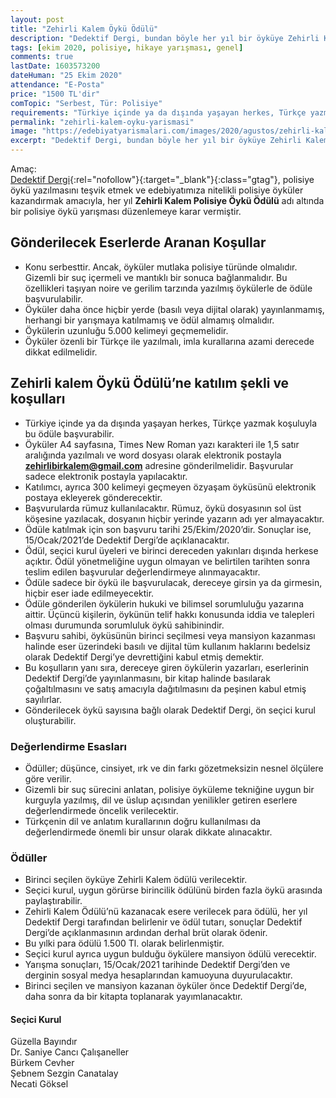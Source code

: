 ```yaml
---
layout: post
title: "Zehirli Kalem Öykü Ödülü"
description: "Dedektif Dergi, bundan böyle her yıl bir öyküye Zehirli Kalem Ödülü verecek."
tags: [ekim 2020, polisiye, hikaye yarışması, genel]
comments: true
lastDate: 1603573200  
dateHuman: "25 Ekim 2020"
attendance: "E-Posta"
price: "1500 TL'dir"
comTopic: "Serbest, Tür: Polisiye"
requirements: "Türkiye içinde ya da dışında yaşayan herkes, Türkçe yazmak koşuluyla bu ödüle başvurabilir."
permalink: "zehirli-kalem-oyku-yarismasi"
image: "https://edebiyatyarismalari.com/images/2020/agustos/zehirli-kalem-oyku-odulu.jpg"
excerpt: "Dedektif Dergi, bundan böyle her yıl bir öyküye Zehirli Kalem Ödülü verecek. Polisiyenin sesini daha geniş kitlelere duyurmak, sevdirmek, polisiye edebiyatımıza yeni eserler ve yazarlar kazandırmak amacıyla yola çıkan Dedektif Dergi, bu hedefine yönelik önemli bir adım daha atmış bulunuyor."
---
```


Amaç:  
[Dedektif Dergi](https://dedektifdergi.com/?ref=edebiyatyarismalari.com){:rel="nofollow"}{:target="_blank"}{:class="gtag"}, polisiye öykü yazılmasını teşvik etmek ve edebiyatımıza nitelikli polisiye öyküler kazandırmak amacıyla, her yıl **Zehirli Kalem Polisiye Öykü Ödülü** adı altında bir polisiye öykü yarışması düzenlemeye karar vermiştir.

## Gönderilecek Eserlerde Aranan Koşullar
- Konu serbesttir. Ancak, öyküler mutlaka polisiye türünde olmalıdır. Gizemli bir suç içermeli ve mantıklı bir sonuca bağlanmalıdır. Bu özellikleri taşıyan noire ve gerilim tarzında yazılmış öykülerle de ödüle başvurulabilir.
- Öyküler daha önce hiçbir yerde (basılı veya dijital olarak) yayınlanmamış, herhangi bir yarışmaya katılmamış ve ödül almamış olmalıdır.
- Öykülerin uzunluğu 5.000 kelimeyi geçmemelidir.
- Öyküler özenli bir Türkçe ile yazılmalı, imla kurallarına azami derecede dikkat edilmelidir.

## Zehirli kalem Öykü Ödülü’ne katılım şekli ve koşulları
- Türkiye içinde ya da dışında yaşayan herkes, Türkçe yazmak koşuluyla bu ödüle başvurabilir.
- Öyküler A4 sayfasına, Times New Roman yazı karakteri ile 1,5 satır aralığında yazılmalı ve word dosyası olarak elektronik postayla **zehirlibirkalem@gmail.com** adresine gönderilmelidir. Başvurular sadece elektronik postayla yapılacaktır.
- Katılımcı, ayrıca 300 kelimeyi geçmeyen özyaşam öyküsünü elektronik postaya ekleyerek gönderecektir.
- Başvurularda rümuz kullanılacaktır. Rümuz, öykü dosyasının sol üst köşesine yazılacak, dosyanın hiçbir yerinde yazarın adı yer almayacaktır.
- Ödüle katılmak için son başvuru tarihi 25/Ekim/2020’dir. Sonuçlar ise, 15/Ocak/2021’de Dedektif Dergi’de açıklanacaktır.
- Ödül, seçici kurul üyeleri ve birinci dereceden yakınları dışında herkese açıktır. Ödül yönetmeliğine uygun olmayan ve belirtilen tarihten sonra teslim edilen başvurular değerlendirmeye alınmayacaktır.
- Ödüle sadece bir öykü ile başvurulacak, dereceye girsin ya da girmesin, hiçbir eser iade edilmeyecektir.
- Ödüle gönderilen öykülerin hukuki ve bilimsel sorumluluğu yazarına aittir. Üçüncü kişilerin, öykünün telif hakkı konusunda iddia ve talepleri olması durumunda sorumluluk öykü sahibinindir.
- Başvuru sahibi, öyküsünün birinci seçilmesi veya mansiyon kazanması halinde eser üzerindeki basılı ve dijital tüm kullanım haklarını bedelsiz olarak Dedektif Dergi’ye devrettiğini kabul etmiş demektir.
- Bu koşulların yanı sıra, dereceye giren öykülerin yazarları, eserlerinin Dedektif Dergi’de yayınlanmasını, bir kitap halinde basılarak çoğaltılmasını ve satış amacıyla dağıtılmasını da peşinen kabul etmiş sayılırlar.
- Gönderilecek öykü sayısına bağlı olarak Dedektif Dergi, ön seçici kurul oluşturabilir.

### Değerlendirme Esasları
- Ödüller; düşünce, cinsiyet, ırk ve din farkı gözetmeksizin nesnel ölçülere göre verilir.
- Gizemli bir suç sürecini anlatan, polisiye öyküleme tekniğine uygun bir kurguyla yazılmış, dil ve üslup açısından yenilikler getiren eserlere değerlendirmede öncelik verilecektir.
- Türkçenin dil ve anlatım kurallarının doğru kullanılması da değerlendirmede önemli bir unsur olarak dikkate alınacaktır.

### Ödüller
- Birinci seçilen öyküye Zehirli Kalem ödülü verilecektir.
- Seçici kurul, uygun görürse birincilik ödülünü birden fazla öykü arasında paylaştırabilir.
- Zehirli Kalem Ödülü’nü kazanacak esere verilecek para ödülü, her yıl Dedektif Dergi tarafından belirlenir ve ödül tutarı, sonuçlar Dedektif Dergi’de açıklanmasının ardından derhal brüt olarak ödenir.
- Bu yılki para ödülü 1.500 Tl. olarak belirlenmiştir.
- Seçici kurul ayrıca uygun bulduğu öykülere mansiyon ödülü verecektir.
- Yarışma sonuçları,  15/Ocak/2021 tarihinde Dedektif Dergi’den ve derginin sosyal medya hesaplarından kamuoyuna duyurulacaktır.
- Birinci seçilen ve mansiyon kazanan öyküler önce Dedektif Dergi’de, daha sonra da bir kitapta toplanarak yayımlanacaktır.

#### Seçici Kurul
Güzella Bayındır  
Dr. Saniye Cancı Çalışaneller  
Bürkem Cevher  
Şebnem Sezgin Canatalay  
Necati Göksel  